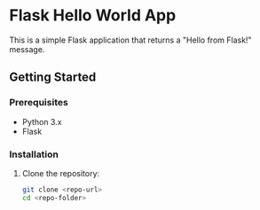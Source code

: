 # Flask Hello World App

This is a simple Flask application that returns a "Hello from Flask!" message.

## Getting Started

### Prerequisites
- Python 3.x
- Flask

### Installation
1. Clone the repository:
   ```bash
   git clone <repo-url>
   cd <repo-folder>
